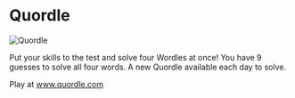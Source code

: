 # Quordle

![Quordle](https://www.quordle.com/quordle-banner-1200.png)

Put your skills to the test and solve four Wordles at once! You have 9 guesses to solve all four words. A new Quordle available each day to solve.

Play at www.quordle.com
